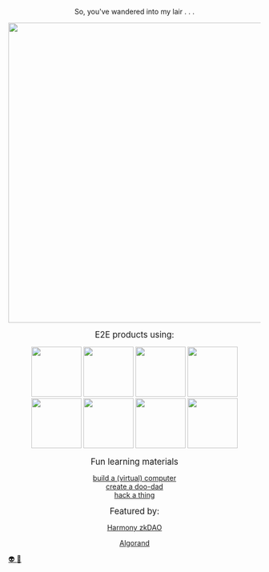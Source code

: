 <p align="center">
  So, you've wandered into my lair . . . 
</p>

<p align="center">
  <img width="600em" src="https://github-profile-summary-cards.vercel.app/api/cards/profile-details?username=alienflip&theme=github_dark" />
</p>

<p align="center">
  <big>
    E2E products using:
  </big>
</p>

<p align="center">
  <img width="100em" src="https://img.shields.io/badge/c/c++-black.svg?style=for-the-badge&logo=circom&logoColor=ffdd54" />
  <img width="100em" src="https://img.shields.io/badge/unity-grey.svg?style=for-the-badge&logo=unity&logoColor=white" />
  <img width="100em" src="https://img.shields.io/badge/wolfram-red.svg?style=for-the-badge&logo=wolfram&logoColor=%23F7DF1E" />
  <img width="100em" src="https://img.shields.io/badge/solidity-%23363636.svg?style=for-the-badge&logo=solidity&logoColor=white" />
  <img width="100em" src="https://img.shields.io/badge/circom-green.svg?style=for-the-badge&logo=circom&logoColor=ffdd54" />
  <img width="100em" src="https://img.shields.io/badge/javascript-yellow.svg?style=for-the-badge&logo=javascript&logoColor=white" />
  <img width="100em" src="https://img.shields.io/badge/arduino-%23007ACC.svg?style=for-the-badge&logo=Arduino&logoColor=white" />
  <img width="100em" src="https://img.shields.io/badge/python-3670A0?style=for-the-badge&logo=python&logoColor=ffdd54" />
</p>

<p align="center">
  <big>
    Fun learning materials   
  </big>
</p>

<p align="center">
  <a href="https://www.nand2tetris.org/">build a (virtual) computer</> <br>
  <a href="https://learn.sparkfun.com/?_ga=2.92506973.1781630498.1648479078-1801607459.1648341636">create a doo-dad</> </br>
  <a href="https://overthewire.org/wargames/">hack a thing</a> </br>
</p>

<p align="center">
  <big>
    Featured by:
  </big>
</p>

<p align="center">
  <a href="https://zku.one/meet-the-tas">Harmony zkDAO</><br>
</p>

<p align="center">
  <a href="https://www.youtube.com/watch?v=w-mOFqMcvdE&t=22080s">Algorand</><br>
</p>

<a align="center" href="https://www.youtube.com/watch?v=j5a0jTc9S10&ab_channel=YourUncleMoe">
👽     
</a>

<a align="center" href="https://www.youtube.com/watch?v=Yysz2dMyvC8&ab_channel=FernandaPistelli">
🥬   
</a>
